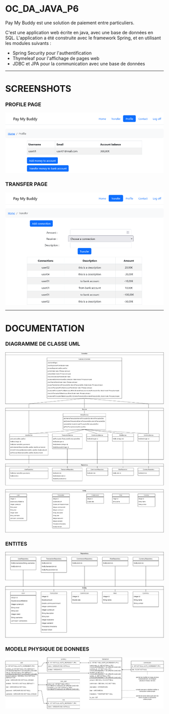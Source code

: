 # OC_DA_JAVA_P6

Pay My Buddy est une solution de paiement entre particuliers.

C'est une application web écrite en java, avec une base de données en SQL.
L'application a été construite avec le framework Spring, et en utilisant les modules suivants :
- Spring Security pour l'authentification 
- Thymeleaf pour l'affichage de pages web
- JDBC et JPA pour la communication avec une base de données
***
# SCREENSHOTS

### PROFILE PAGE
![PROFILE](Screenshots/Screenshot_profile.png)

### TRANSFER PAGE
![TRANSFER](Screenshots/Screenshot_transfer.png)
***
# DOCUMENTATION
### DIAGRAMME DE CLASSE UML
![UML](UML.png)

### ENTITES
![UML_BDD](UML_BDD.png)

### MODELE PHYSIQUE DE DONNEES
![MPD](MPD.png)
